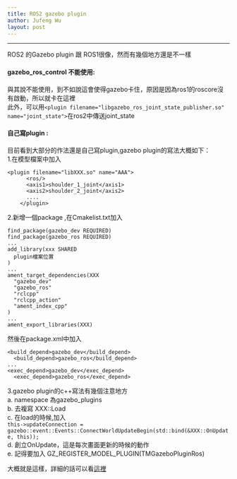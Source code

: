 ```yaml
---
title: ROS2 gazebo plugin
author: Jufeng Wu
layout: post
---
```


----------------------
ROS2 的Gazebo plugin 跟 ROS1很像，然而有幾個地方還是不一樣<br/>

#### gazebo_ros_control 不能使用:<br/>
與其說不能使用，到不如說這會使得gazebo卡住，原因是因為ros1的roscore沒有啟動，所以就卡在這裡 <br/>
此外，可以用``<plugin filename="libgazebo_ros_joint_state_publisher.so" name="joint_state">``在ros2中傳送joint_state<br/>
#### 自己寫plugin :<br/>
目前看到大部分的作法還是自己寫plugin,gazebo plugin的寫法大概如下：<br/>
1.在模型檔案中加入
```
<plugin filename="libXXX.so" name="AAA">
      <ros/>
      <axis1>shoulder_1_joint</axis1>
      <axis2>shoulder_2_joint</axis2>
      ....
    </plugin>
```
2.新增一個package ,在Cmakelist.txt加入
```
find_package(gazebo_dev REQUIRED)
find_package(gazebo_ros REQUIRED)
...
add_library(xxx SHARED
  plugin檔案位置
)
...
ament_target_dependencies(XXX
  "gazebo_dev"
  "gazebo_ros"
  "rclcpp"
  "rclcpp_action"
  "ament_index_cpp"
)
...
ament_export_libraries(XXX)
```
然後在package.xml中加入
```
<build_depend>gazebo_dev</build_depend>
  <build_depend>gazebo_ros</build_depend>
...
<exec_depend>gazebo_dev</exec_depend>
  <exec_depend>gazebo_ros</exec_depend>
```
3.gazebo plugin的c++寫法有幾個注意地方<br/>
a. namespace 為gazebo_plugins<br/>
b. 去複寫 XXX::Load<br/>
c. 在load的時候,加入<br/>``this->updateConnection = gazebo::event::Events::ConnectWorldUpdateBegin(std::bind(&XXX::OnUpdate, this));``<br/>
d. 創立OnUpdate，這是每次畫面更新的時候的動作<br/>
e. 記得要加入 GZ_REGISTER_MODEL_PLUGIN(TMGazeboPluginRos)<br/>

大概就是這樣，詳細的話可以看[這裡](https://github.com/JuFengWu/techman_robot_grasp_ros2/tree/master/tm_gazebo_plugin)<br/>
